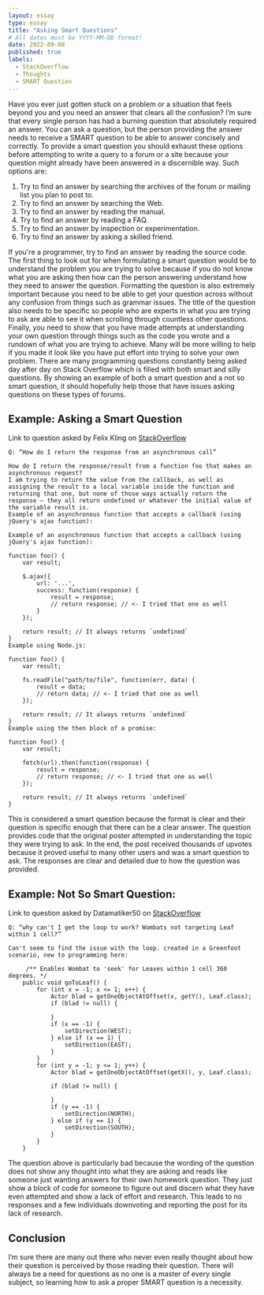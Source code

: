 ```yaml
---
layout: essay
type: essay
title: "Asking Smart Questions"
# All dates must be YYYY-MM-DD format!
date: 2022-09-08
published: true
labels:
  - StackOverflow
  - Thoughts
  - SMART Question
---
```



Have you ever just gotten stuck on a problem or a situation that feels beyond you and you need an answer that clears all the confusion? I’m sure that every single person has had a burning question that absolutely required an answer. You can ask a question, but the person providing the answer needs to receive a SMART question to be able to answer concisely and correctly. To provide a smart question you should exhaust these options before attempting to write a query to a forum or a site because your question might already have been answered in a discernible way. Such options are:


1. Try to find an answer by searching the archives of the forum or mailing list you plan to post to.
2. Try to find an answer by searching the Web.
3. Try to find an answer by reading the manual.
4. Try to find an answer by reading a FAQ.
5. Try to find an answer by inspection or experimentation.
6. Try to find an answer by asking a skilled friend.


If you're a programmer, try to find an answer by reading the source code.
The first thing to look out for when formulating a smart question would be to understand the problem you are trying to solve because if you do not know what you are asking then how can the person answering understand how they need to answer the question. Formatting the question is also extremely important because you need to be able to get your question across without any confusion from things such as grammar issues. The title of the question also needs to be specific so people who are experts in what you are trying to ask are able to see it when scrolling through countless other questions. Finally, you need to show that you have made attempts at understanding your own question through things such as the code you wrote and a rundown of what you are trying to achieve. Many will be more willing to help if you made it look like you have put effort into trying to solve your own problem. 
There are many programming questions constantly being asked day after day on Stack Overflow which is filled with both smart and silly questions. By showing an example of both a smart question and a not so smart question, it should hopefully help those that have issues asking questions on these types of forums.

## Example: Asking a Smart Question

Link to question asked by Felix Kling on [StackOverflow](https://stackoverflow.com/questions/14220321/how-do-i-return-the-response-from-an-asynchronous-call)
```
Q: “How do I return the response from an asynchronous call”

How do I return the response/result from a function foo that makes an asynchronous request?
I am trying to return the value from the callback, as well as assigning the result to a local variable inside the function and returning that one, but none of those ways actually return the response — they all return undefined or whatever the initial value of the variable result is.
Example of an asynchronous function that accepts a callback (using jQuery's ajax function):

Example of an asynchronous function that accepts a callback (using jQuery's ajax function):

function foo() {
    var result;

    $.ajax({
        url: '...',
        success: function(response) {
            result = response;
            // return response; // <- I tried that one as well
        }
    });

    return result; // It always returns `undefined`
}
Example using Node.js:

function foo() {
    var result;

    fs.readFile("path/to/file", function(err, data) {
        result = data;
        // return data; // <- I tried that one as well
    });

    return result; // It always returns `undefined`
}
Example using the then block of a promise:

function foo() {
    var result;

    fetch(url).then(function(response) {
        result = response;
        // return response; // <- I tried that one as well
    });

    return result; // It always returns `undefined`
}
```

This is considered a smart question because the format is clear and their question is specific enough that there can be a clear answer. The question provides code that the original poster attempted in understanding the topic they were trying to ask. In the end, the post received thousands of upvotes because it proved useful to many other users and was a smart question to ask. The responses are clear and detailed due to how the question was provided.

## Example: Not So Smart Question:

Link to question asked by Datamatiker50 on [StackOverflow](https://stackoverflow.com/questions/73650419/why-cant-i-get-the-loop-to-work-wombats-not-targeting-leaf-within-1-cell)
```
Q: “why can't I get the loop to work? Wombats not targeting Leaf within 1 cell?”
 
Can't seem to find the issue with the loop. created in a Greenfoot scenario, new to programming here:
 
     /** Enables Wombat to 'seek' for Leaves within 1 cell 360 degrees. */
    public void goToLeaf() {
        for (int x = -1; x <= 1; x++) {
            Actor blad = getOneObjectAtOffset(x, getY(), Leaf.class);
            if (blad != null) {
    
            }
            if (x == -1) {
                setDirection(WEST);
            } else if (x == 1) {
                setDirection(EAST);
            }
        }
        for (int y = -1; y <= 1; y++) {
            Actor blad = getOneObjectAtOffset(getX(), y, Leaf.class);
    
            if (blad != null) {
    
            }
            if (y == -1) {
                setDirection(NORTH);
            } else if (y == 1) {
                setDirection(SOUTH);
            }
        }
    }
 ```
The question above is particularly bad because the wording of the question does not show any thought into what they are asking and reads like someone just wanting answers for their own homework question. They just show a block of code for someone to figure out and discern what they have even attempted and show a lack of effort and research. This leads to no responses and a few individuals downvoting and reporting the post for its lack of research. 
 
## Conclusion
 
I’m sure there are many out there who never even really thought about how their question is perceived by those reading their question. There will always be a need for questions as no one is a master of every single subject, so learning how to ask a proper SMART question is a necessity. 
